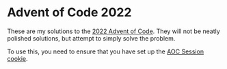 # Advent of Code 2022

These are my solutions to the [2022 Advent of Code](https://adventofcode.com/2022). They will not be neatly polished solutions, but attempt to simply solve the problem.

To use this, you need to ensure that you have set up the [AOC Session cookie](https://pypi.org/project/advent-of-code-data/).